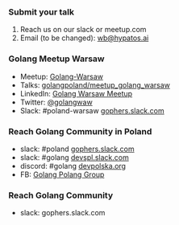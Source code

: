 ### Submit your talk

1. Reach us on our slack or meetup.com
2. Email (to be changed): wb@hypatos.ai

### Golang Meetup Warsaw

- Meetup: [Golang-Warsaw](https://www.meetup.com/Golang-Warsaw/)
- Talks: [golangpoland/meetup_golang_warsaw](https://github.com/golangpoland/meetup_golang_warsaw)
- LinkedIn: [Golang Warsaw Meetup](https://www.linkedin.com/company/golang-warsaw-meetup)
- Twitter: [@golangwaw](https://twitter.com/golangwaw)
- Slack: #poland-warsaw [gophers.slack.com](https://gophers.slack.com)

### Reach Golang Community in Poland

- slack: #poland [gophers.slack.com](https://gophers.slack.com)
- slack: #golang [devspl.slack.com](https://devspl.slack.com)
- discord: #golang [devpolska.org](https://devpolska.org)
- FB: [Golang Polang Group](https://www.facebook.com/groups/1278049882223829/)

### Reach Golang Community

- slack: gophers.slack.com
